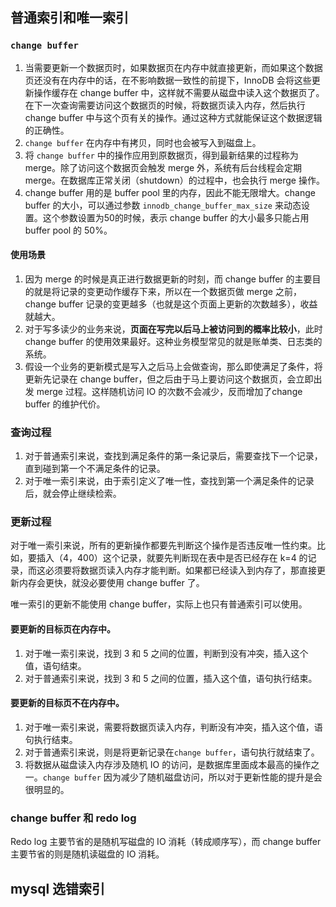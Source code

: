 ## 普通索引和唯一索引

###  `change buffer`

1. 当需要更新一个数据页时，如果数据页在内存中就直接更新，而如果这个数据页还没有在内存中的话，在不影响数据一致性的前提下，InnoDB 会将这些更新操作缓存在 change buffer 中，这样就不需要从磁盘中读入这个数据页了。在下一次查询需要访问这个数据页的时候，将数据页读入内存，然后执行 change buffer 中与这个页有关的操作。通过这种方式就能保证这个数据逻辑的正确性。
2. `change buffer` 在内存中有拷贝，同时也会被写入到磁盘上。
3. 将 `change buffer` 中的操作应用到原数据页，得到最新结果的过程称为 merge。除了访问这个数据页会触发 merge 外，系统有后台线程会定期 merge。在数据库正常关闭（shutdown）的过程中，也会执行 merge 操作。
4. change buffer 用的是 buffer pool 里的内存，因此不能无限增大。change buffer 的大小，可以通过参数 `innodb_change_buffer_max_size` 来动态设置。这个参数设置为50的时候，表示 change buffer 的大小最多只能占用 buffer pool 的 50%。

#### 使用场景

1. 因为 merge 的时候是真正进行数据更新的时刻，而 change buffer 的主要目的就是将记录的变更动作缓存下来，所以在一个数据页做 merge 之前，change buffer 记录的变更越多（也就是这个页面上更新的次数越多），收益就越大。
2. 对于写多读少的业务来说，**页面在写完以后马上被访问到的概率比较小**，此时 change buffer 的使用效果最好。这种业务模型常见的就是账单类、日志类的系统。
3. 假设一个业务的更新模式是写入之后马上会做查询，那么即使满足了条件，将更新先记录在 change buffer，但之后由于马上要访问这个数据页，会立即出发 merge 过程。这样随机访问 IO 的次数不会减少，反而增加了change buffer 的维护代价。

### 查询过程

1. 对于普通索引来说，查找到满足条件的第一条记录后，需要查找下一个记录，直到碰到第一个不满足条件的记录。
2. 对于唯一索引来说，由于索引定义了唯一性，查找到第一个满足条件的记录后，就会停止继续检索。

### 更新过程

对于唯一索引来说，所有的更新操作都要先判断这个操作是否违反唯一性约束。比如，要插入（4，400）这个记录，就要先判断现在表中是否已经存在 k=4 的记录，而这必须要将数据页读入内存才能判断。如果都已经读入到内存了，那直接更新内存会更快，就没必要使用 change buffer 了。

唯一索引的更新不能使用 change buffer，实际上也只有普通索引可以使用。

#### 要更新的目标页在内存中。

1. 对于唯一索引来说，找到 3 和 5 之间的位置，判断到没有冲突，插入这个值，语句结束。
2. 对于普通索引来说，找到 3 和 5 之间的位置，插入这个值，语句执行结束。

#### 要更新的目标页不在内存中。

1. 对于唯一索引来说，需要将数据页读入内存，判断没有冲突，插入这个值，语句执行结束。
2. 对于普通索引来说，则是将更新记录在`change buffer`，语句执行就结束了。
3. 将数据从磁盘读入内存涉及随机 IO 的访问，是数据库里面成本最高的操作之一。`change buffer` 因为减少了随机磁盘访问，所以对于更新性能的提升是会很明显的。

### change buffer 和 redo log

Redo log 主要节省的是随机写磁盘的 IO 消耗（转成顺序写），而 change buffer 主要节省的则是随机读磁盘的 IO 消耗。

## mysql 选错索引

